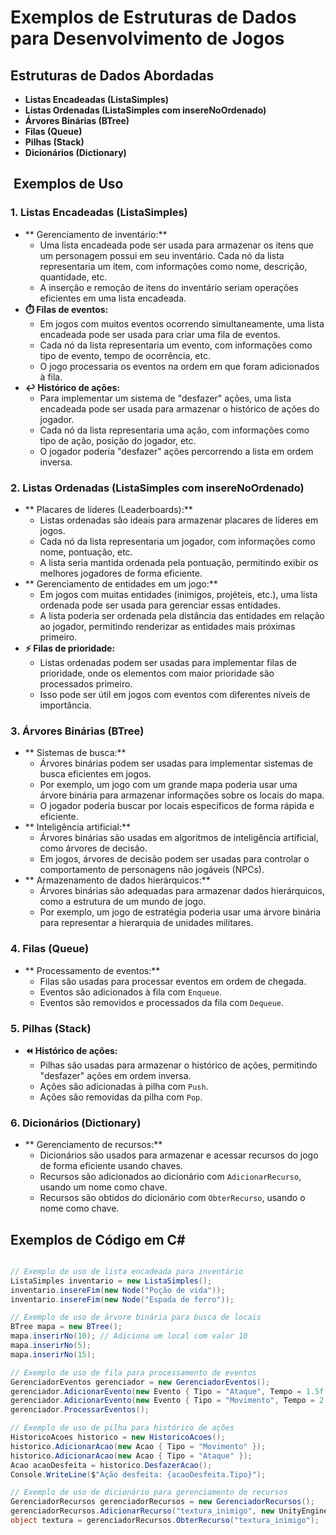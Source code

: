 # Exemplos de Estruturas de Dados para Desenvolvimento de Jogos 


##  Estruturas de Dados Abordadas

* **Listas Encadeadas (ListaSimples)**
* **Listas Ordenadas (ListaSimples com insereNoOrdenado)**
* **Árvores Binárias (BTree)**
* **Filas (Queue)**
* **Pilhas (Stack)**
* **Dicionários (Dictionary)**

## ️ Exemplos de Uso

### 1. Listas Encadeadas (ListaSimples)

* ** Gerenciamento de inventário:**
    * Uma lista encadeada pode ser usada para armazenar os itens que um personagem possui em seu inventário. Cada nó da lista representaria um item, com informações como nome, descrição, quantidade, etc.
    * A inserção e remoção de itens do inventário seriam operações eficientes em uma lista encadeada.
* **⏱️ Filas de eventos:**
    * Em jogos com muitos eventos ocorrendo simultaneamente, uma lista encadeada pode ser usada para criar uma fila de eventos.
    * Cada nó da lista representaria um evento, com informações como tipo de evento, tempo de ocorrência, etc.
    * O jogo processaria os eventos na ordem em que foram adicionados à fila.
* **↩️ Histórico de ações:**
    * Para implementar um sistema de "desfazer" ações, uma lista encadeada pode ser usada para armazenar o histórico de ações do jogador.
    * Cada nó da lista representaria uma ação, com informações como tipo de ação, posição do jogador, etc.
    * O jogador poderia "desfazer" ações percorrendo a lista em ordem inversa.

### 2. Listas Ordenadas (ListaSimples com insereNoOrdenado)

* ** Placares de líderes (Leaderboards):**
    * Listas ordenadas são ideais para armazenar placares de líderes em jogos.
    * Cada nó da lista representaria um jogador, com informações como nome, pontuação, etc.
    * A lista seria mantida ordenada pela pontuação, permitindo exibir os melhores jogadores de forma eficiente.
* ** Gerenciamento de entidades em um jogo:**
    * Em jogos com muitas entidades (inimigos, projéteis, etc.), uma lista ordenada pode ser usada para gerenciar essas entidades.
    * A lista poderia ser ordenada pela distância das entidades em relação ao jogador, permitindo renderizar as entidades mais próximas primeiro.
* **⚡ Filas de prioridade:**
    * Listas ordenadas podem ser usadas para implementar filas de prioridade, onde os elementos com maior prioridade são processados primeiro.
    * Isso pode ser útil em jogos com eventos com diferentes níveis de importância.

### 3. Árvores Binárias (BTree)

* ** Sistemas de busca:**
    * Árvores binárias podem ser usadas para implementar sistemas de busca eficientes em jogos.
    * Por exemplo, um jogo com um grande mapa poderia usar uma árvore binária para armazenar informações sobre os locais do mapa.
    * O jogador poderia buscar por locais específicos de forma rápida e eficiente.
* ** Inteligência artificial:**
    * Árvores binárias são usadas em algoritmos de inteligência artificial, como árvores de decisão.
    * Em jogos, árvores de decisão podem ser usadas para controlar o comportamento de personagens não jogáveis (NPCs).
* ** Armazenamento de dados hierárquicos:**
    * Árvores binárias são adequadas para armazenar dados hierárquicos, como a estrutura de um mundo de jogo.
    * Por exemplo, um jogo de estratégia poderia usar uma árvore binária para representar a hierarquia de unidades militares.

### 4. Filas (Queue)

* ** Processamento de eventos:**
    * Filas são usadas para processar eventos em ordem de chegada.
    * Eventos são adicionados à fila com `Enqueue`.
    * Eventos são removidos e processados da fila com `Dequeue`.

### 5. Pilhas (Stack)

* **⏪ Histórico de ações:**
    * Pilhas são usadas para armazenar o histórico de ações, permitindo "desfazer" ações em ordem inversa.
    * Ações são adicionadas à pilha com `Push`.
    * Ações são removidas da pilha com `Pop`.

### 6. Dicionários (Dictionary)

* ** Gerenciamento de recursos:**
    * Dicionários são usados para armazenar e acessar recursos do jogo de forma eficiente usando chaves.
    * Recursos são adicionados ao dicionário com `AdicionarRecurso`, usando um nome como chave.
    * Recursos são obtidos do dicionário com `ObterRecurso`, usando o nome como chave.

##  Exemplos de Código em C#

```csharp

// Exemplo de uso de lista encadeada para inventário
ListaSimples inventario = new ListaSimples();
inventario.insereFim(new Node("Poção de vida"));
inventario.insereFim(new Node("Espada de ferro"));

// Exemplo de uso de árvore binária para busca de locais
BTree mapa = new BTree();
mapa.inserirNo(10); // Adiciona um local com valor 10
mapa.inserirNo(5);
mapa.inserirNo(15);

// Exemplo de uso de fila para processamento de eventos
GerenciadorEventos gerenciador = new GerenciadorEventos();
gerenciador.AdicionarEvento(new Evento { Tipo = "Ataque", Tempo = 1.5f });
gerenciador.AdicionarEvento(new Evento { Tipo = "Movimento", Tempo = 2.0f });
gerenciador.ProcessarEventos();

// Exemplo de uso de pilha para histórico de ações
HistoricoAcoes historico = new HistoricoAcoes();
historico.AdicionarAcao(new Acao { Tipo = "Movimento" });
historico.AdicionarAcao(new Acao { Tipo = "Ataque" });
Acao acaoDesfeita = historico.DesfazerAcao();
Console.WriteLine($"Ação desfeita: {acaoDesfeita.Tipo}");

// Exemplo de uso de dicionário para gerenciamento de recursos
GerenciadorRecursos gerenciadorRecursos = new GerenciadorRecursos();
gerenciadorRecursos.AdicionarRecurso("textura_inimigo", new UnityEngine.Texture2D(10, 10)); // Usando UnityEngine.Texture2D como exemplo
object textura = gerenciadorRecursos.ObterRecurso("textura_inimigo");
